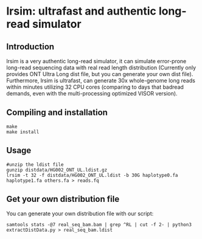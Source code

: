 # lrsim: ultrafast and authentic long-read simulator

## Introduction
lrsim is a very authentic long-read simulator, it can simulate error-prone long-read sequencing data with real read length distribution (Currently only provides ONT Ultra Long dist file, but you can generate your own dist file).
Furthermore, lrsim is ultrafast, can generate 30x whole-genome long reads within minutes utilizing 32 CPU cores (comparing to days that badread demands, even with the multi-processing optimized VISOR version).

## Compiling and installation
```shell script
make
make install
```

## Usage
```shell script
#unzip the ldist file
gunzip distdata/HG002_ONT_UL.ldist.gz
lrsim -t 32 -f distdata/HG002_ONT_UL.ldist -b 30G haplotype0.fa haplotype1.fa others.fa > reads.fq
```

## Get your own distribution file
You can generate your own distribution file with our script:
```shell script
samtools stats -@7 real_seq_bam.bam | grep ^RL | cut -f 2- | python3 extractDistData.py > real_seq_bam.ldist
```